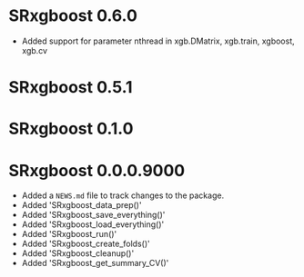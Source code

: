 # SRxgboost 0.6.0
- Added support for parameter nthread in xgb.DMatrix, xgb.train, xgboost, xgb.cv

# SRxgboost 0.5.1

# SRxgboost 0.1.0

# SRxgboost 0.0.0.9000

* Added a `NEWS.md` file to track changes to the package.
* Added 'SRxgboost_data_prep()'
* Added 'SRxgboost_save_everything()'
* Added 'SRxgboost_load_everything()'
* Added 'SRxgboost_run()'
* Added 'SRxgboost_create_folds()'
* Added 'SRxgboost_cleanup()'
* Added 'SRxgboost_get_summary_CV()'
